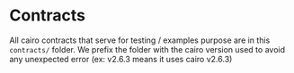 # Contracts

All cairo contracts that serve for testing / examples purpose are in this `contracts/` folder.
We prefix the folder with the cairo version used to avoid any unexpected error (ex: v2.6.3 means it uses cairo v2.6.3)

